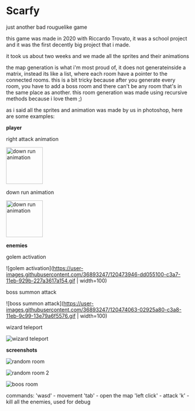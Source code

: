 # Scarfy
just another bad rouguelike game

this game was made in 2020 with Riccardo Trovato, it was a school project and it was the first decently big project that i made.

it took us about two weeks and we made all the sprites and their animations

the map generation is what i'm most proud of, it does not generateinside a matrix, instead its like a list, where each room have a pointer to the connected rooms.
this is a bit tricky because after you generate every room, you have to add a boss room and there can't be any room that's in the same place as another.
this room generation was made using recursive methods because i love them ;)

as i said all the sprites and animation was made by us in photoshop, here are some examples:

**player**

right attack animation

<img src="https://dl.dropbox.com/s/1tyz1e8q3o1th25/a.svg" alt="down run animation" width="100">


down run animation


<img src="https://user-images.githubusercontent.com/36893247/120474226-3a010700-c3a8-11eb-9472-2ff67be31800.gif" alt="down run animation" width="100">



**enemies**

golem activation

![golem activation](https://user-images.githubusercontent.com/36893247/120473946-dd055100-c3a7-11eb-929b-227a3617a154.gif | width=100)

boss summon attack

![boss summon attack](https://user-images.githubusercontent.com/36893247/120474063-02925a80-c3a8-11eb-9c99-13e79a6f5576.gif | width=100)

wizard teleport

![wizard teleport](https://user-images.githubusercontent.com/36893247/120473782-adeedf80-c3a7-11eb-97be-ad6cd0c60730.gif)





**screenshots**

![random room](https://i.ibb.co/VtNZG3g/image.png)

![random room 2](https://user-images.githubusercontent.com/36893247/120472791-9cf19e80-c3a6-11eb-9841-9175efe50c61.png)

![boos room](https://user-images.githubusercontent.com/36893247/120470781-3ff4e900-c3a4-11eb-9a93-a4e7588515c9.png)


commands:
'wasd' - movement
'tab' - open the map
'left click' - attack
'k' - kill all the enemies, used for debug


